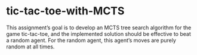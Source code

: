 # tic-tac-toe-with-MCTS
This assignment’s goal is to develop an MCTS tree search algorithm for the game tic-tac-toe, and the implemented solution should be effective to beat a random agent. For the random agent, this agent’s moves are purely random at all times.
